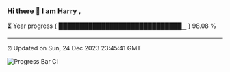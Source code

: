 ### Hi there 👋 I am Harry , 

⏳ Year progress { █████████████████████████████▁ } 98.08 %

---

⏰ Updated on Sun, 24 Dec 2023 23:45:41 GMT

![Progress Bar CI](https://github.com/duykhang68/duykhang68/workflows/Progress%20Bar%20CI/badge.svg)
